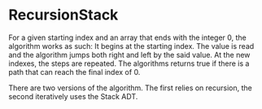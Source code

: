 # RecursionStack

For a given starting index and an array that ends with the integer 0, the algorithm works as such:
It begins at the starting index. The value is read and the algorithm jumps both right and left by the said value. At the new indexes, the steps are repeated. The algorithms returns true if there is a path that can reach the final index of 0. 

There are two versions of the algorithm. The first relies on recursion, the second iteratively uses the Stack ADT. 
